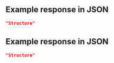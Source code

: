 ## Example response in JSON

```json
"Structure"
```

## Example response in JSON

```json
"Structure"
```

